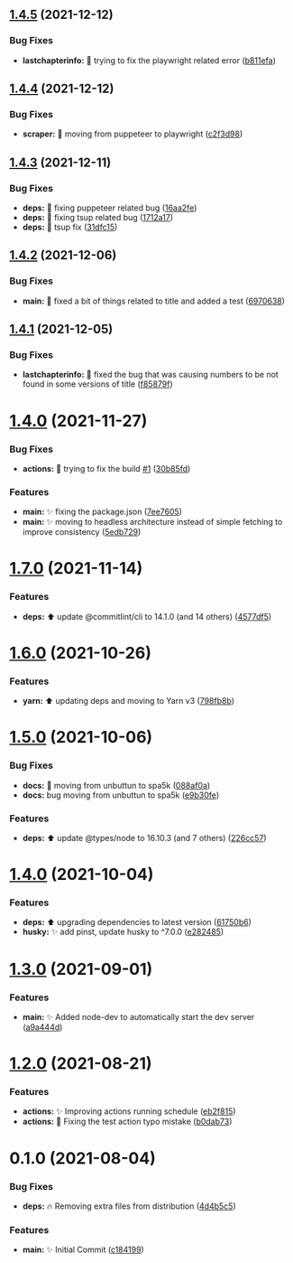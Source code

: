 ## [1.4.5](https://github.com/spa5k/novels-raw-scraper/compare/v1.4.4...v1.4.5) (2021-12-12)


### Bug Fixes

* **lastchapterinfo:** 🐛 trying to fix the playwright related error ([b811efa](https://github.com/spa5k/novels-raw-scraper/commit/b811efae96550f9cb6b31bb78e9903de059d9696))

## [1.4.4](https://github.com/spa5k/novels-raw-scraper/compare/v1.4.3...v1.4.4) (2021-12-12)


### Bug Fixes

* **scraper:** 🐛 moving from puppeteer to playwright ([c2f3d98](https://github.com/spa5k/novels-raw-scraper/commit/c2f3d98ffe572d632adc30f1f627f42dd1aac987))

## [1.4.3](https://github.com/spa5k/novels-raw-scraper/compare/v1.4.2...v1.4.3) (2021-12-11)


### Bug Fixes

* **deps:** 🐛 fixing puppeteer related bug ([16aa2fe](https://github.com/spa5k/novels-raw-scraper/commit/16aa2fe592d2e5d1edee7278d23362eeaccc06da))
* **deps:** 🐛 fixing tsup related bug ([1712a17](https://github.com/spa5k/novels-raw-scraper/commit/1712a179d2f715e5d8c1e09a02216791419012cc))
* **deps:** 🐛 tsup fix ([31dfc15](https://github.com/spa5k/novels-raw-scraper/commit/31dfc15244d25693302fd293b6a65a2f575e4ae0))

## [1.4.2](https://github.com/spa5k/novels-raw-scraper/compare/v1.4.1...v1.4.2) (2021-12-06)

### Bug Fixes

- **main:** 🐛 fixed a bit of things related to title and added a test ([6970638](https://github.com/spa5k/novels-raw-scraper/commit/69706386747a7e8c088b0f1cbffbcc3861a8927c))

## [1.4.1](https://github.com/spa5k/novels-raw-scraper/compare/v1.4.0...v1.4.1) (2021-12-05)

### Bug Fixes

- **lastchapterinfo:** 🐛 fixed the bug that was causing numbers to be not found in some versions of title ([f85879f](https://github.com/spa5k/novels-raw-scraper/commit/f85879f7d348a6a90f569cb65cd4c044e1130264))

# [1.4.0](https://github.com/spa5k/novels-raw-scraper/compare/v1.3.1...v1.4.0) (2021-11-27)

### Bug Fixes

- **actions:** 💚 trying to fix the build [#1](https://github.com/spa5k/novels-raw-scraper/issues/1) ([30b85fd](https://github.com/spa5k/novels-raw-scraper/commit/30b85fd3ee6215c6e84bfaec77a5e791eca1f9f5))

### Features

- **main:** ✨ fixing the package.json ([7ee7605](https://github.com/spa5k/novels-raw-scraper/commit/7ee7605f75a806557e0fe00424c71be481b52d94))
- **main:** ✨ moving to headless architecture instead of simple fetching to improve consistency ([5edb729](https://github.com/spa5k/novels-raw-scraper/commit/5edb729773c6ca7a563829da80544c3256f3edb1))

# [1.7.0](https://github.com/spa5k/esbuild-typescript-library-template/compare/v1.6.0...v1.7.0) (2021-11-14)

### Features

- **deps:** ⬆️ update @commitlint/cli to 14.1.0 (and 14 others) ([4577df5](https://github.com/spa5k/esbuild-typescript-library-template/commit/4577df56d0eff352040ebcb5345ed069dc498c11))

# [1.6.0](https://github.com/spa5k/esbuild-typescript-library-template/compare/v1.5.0...v1.6.0) (2021-10-26)

### Features

- **yarn:** ⬆️ updating deps and moving to Yarn v3 ([798fb8b](https://github.com/spa5k/esbuild-typescript-library-template/commit/798fb8b14715e1e5f165f2535fb3d4bfe51e5a4a))

# [1.5.0](https://github.com/spa5k/esbuild-typescript-library-template/compare/v1.4.0...v1.5.0) (2021-10-06)

### Bug Fixes

- **docs:** 🐛 moving from unbuttun to spa5k ([088af0a](https://github.com/spa5k/esbuild-typescript-library-template/commit/088af0a2971d9d1160bfe1f7f609bcb4365063fd))
- **docs:** bug moving from unbuttun to spa5k ([e9b30fe](https://github.com/spa5k/esbuild-typescript-library-template/commit/e9b30fea0d9899e5e2edf0bba5303c912e40db63))

### Features

- **deps:** ⬆️ update @types/node to 16.10.3 (and 7 others) ([226cc57](https://github.com/spa5k/esbuild-typescript-library-template/commit/226cc578142c1e4adcd2aa295363e1133453a7fb))

# [1.4.0](https://github.com/spa5k/esbuild-typescript-library-template/compare/v1.3.0...v1.4.0) (2021-10-04)

### Features

- **deps:** ⬆️ upgrading dependencies to latest version ([61750b6](https://github.com/spa5k/esbuild-typescript-library-template/commit/61750b6281d367ad7a76dafc7fbec0c9a4005fd4))
- **husky:** ✨ add pinst, update husky to ^7.0.0 ([e282485](https://github.com/spa5k/esbuild-typescript-library-template/commit/e2824854ca48724bf0ec1e842028a9bec0808c60))

# [1.3.0](https://github.com/spa5k/esbuild-typescript-library-template/compare/v1.2.0...v1.3.0) (2021-09-01)

### Features

- **main:** ✨ Added node-dev to automatically start the dev server ([a9a444d](https://github.com/spa5k/esbuild-typescript-library-template/commit/a9a444d53ab5418ffeb826ed18a6c50bce21fd4f))

# [1.2.0](https://github.com/spa5k/esbuild-typescript-library-template/compare/v1.1.0...v1.2.0) (2021-08-21)

### Features

- **actions:** ✨ Improving actions running schedule ([eb2f815](https://github.com/spa5k/esbuild-typescript-library-template/commit/eb2f8150c039b12172f3cadecd379840977064db))
- **actions:** 🐛 Fixing the test action typo mistake ([b0dab73](https://github.com/spa5k/esbuild-typescript-library-template/commit/b0dab73aa5f68a982e2ff7ce668539b02fb7d0b3))

# 0.1.0 (2021-08-04)

### Bug Fixes

- **deps:** 🔥 Removing extra files from distribution ([4d4b5c5](https://github.com/spa5k/chinese-numbers-to-arabic/commit/4d4b5c5de072e80dab46718999da9caad234888b))

### Features

- **main:** ✨ Initial Commit ([c184199](https://github.com/spa5k/chinese-numbers-to-arabic/commit/c184199dfe2b442d0081dd95cf60f2e03baf1137))
